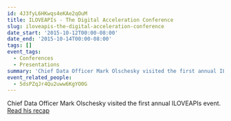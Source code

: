 ```yaml
---
id: 4J3fyL6HKwqs4eKAe2qOuM
title: ILOVEAPIs - The Digital Acceleration Conference
slug: iloveapis-the-digital-acceleration-conference
date_start: '2015-10-12T00:00-08:00'
date_end: '2015-10-14T00:00-08:00'
tags: []
event_tags:
  - Conferences
  - Presentations
summary: 'Chief Data Officer Mark Olschesky visited the first annual ILOVEAPIs event. '
event_related_people:
  - 5dsPZqJr4Qu2uww6KgYO0G
---
```

Chief Data Officer Mark Olschesky visited the first annual ILOVEAPIs event. [Read his recap](/blog/open-apis-solve-lack-of-ehr-interoperability)
  